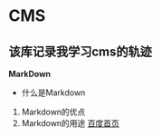 # CMS
## 该库记录我学习cms的轨迹
**MarkDown**
- 什么是Markdown
1. Markdown的优点
2. Markdown的用途
[百度首页](http://www.baidu.com)
